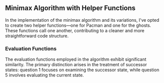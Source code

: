 ## Minimax Algorithm with Helper Functions

In the implementation of the minimax algorithm and its variations, I've opted to create two helper functions—one for Pacman and one for the ghosts. These functions call one another, contributing to a cleaner and more straightforward code structure.

### Evaluation Functions

The evaluation functions employed in the algorithm exhibit significant similarity. The primary distinction arises in the treatment of successor states: question 1 focuses on examining the successor state, while question 5 involves evaluating the current state.

